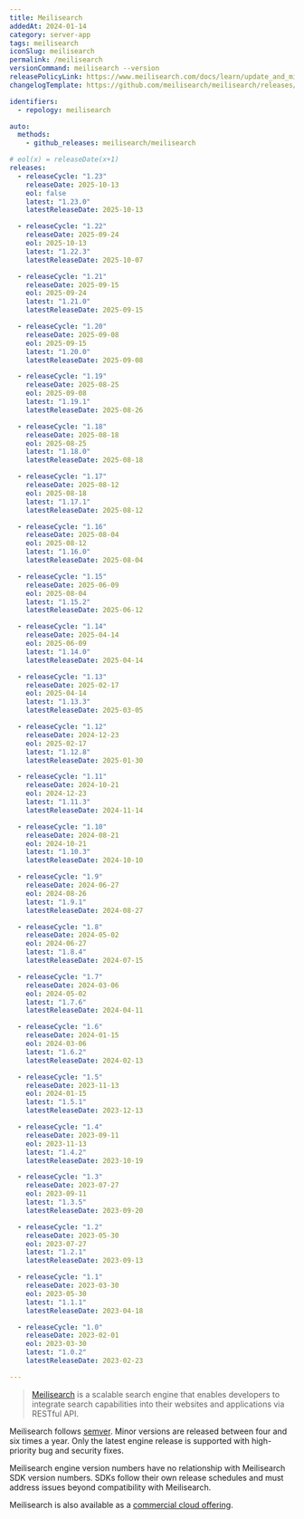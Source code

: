 ```yaml
---
title: Meilisearch
addedAt: 2024-01-14
category: server-app
tags: meilisearch
iconSlug: meilisearch
permalink: /meilisearch
versionCommand: meilisearch --version
releasePolicyLink: https://www.meilisearch.com/docs/learn/update_and_migration/versioning
changelogTemplate: https://github.com/meilisearch/meilisearch/releases/tag/v__LATEST__

identifiers:
  - repology: meilisearch

auto:
  methods:
    - github_releases: meilisearch/meilisearch

# eol(x) = releaseDate(x+1)
releases:
  - releaseCycle: "1.23"
    releaseDate: 2025-10-13
    eol: false
    latest: "1.23.0"
    latestReleaseDate: 2025-10-13

  - releaseCycle: "1.22"
    releaseDate: 2025-09-24
    eol: 2025-10-13
    latest: "1.22.3"
    latestReleaseDate: 2025-10-07

  - releaseCycle: "1.21"
    releaseDate: 2025-09-15
    eol: 2025-09-24
    latest: "1.21.0"
    latestReleaseDate: 2025-09-15

  - releaseCycle: "1.20"
    releaseDate: 2025-09-08
    eol: 2025-09-15
    latest: "1.20.0"
    latestReleaseDate: 2025-09-08

  - releaseCycle: "1.19"
    releaseDate: 2025-08-25
    eol: 2025-09-08
    latest: "1.19.1"
    latestReleaseDate: 2025-08-26

  - releaseCycle: "1.18"
    releaseDate: 2025-08-18
    eol: 2025-08-25
    latest: "1.18.0"
    latestReleaseDate: 2025-08-18

  - releaseCycle: "1.17"
    releaseDate: 2025-08-12
    eol: 2025-08-18
    latest: "1.17.1"
    latestReleaseDate: 2025-08-12

  - releaseCycle: "1.16"
    releaseDate: 2025-08-04
    eol: 2025-08-12
    latest: "1.16.0"
    latestReleaseDate: 2025-08-04

  - releaseCycle: "1.15"
    releaseDate: 2025-06-09
    eol: 2025-08-04
    latest: "1.15.2"
    latestReleaseDate: 2025-06-12

  - releaseCycle: "1.14"
    releaseDate: 2025-04-14
    eol: 2025-06-09
    latest: "1.14.0"
    latestReleaseDate: 2025-04-14

  - releaseCycle: "1.13"
    releaseDate: 2025-02-17
    eol: 2025-04-14
    latest: "1.13.3"
    latestReleaseDate: 2025-03-05

  - releaseCycle: "1.12"
    releaseDate: 2024-12-23
    eol: 2025-02-17
    latest: "1.12.8"
    latestReleaseDate: 2025-01-30

  - releaseCycle: "1.11"
    releaseDate: 2024-10-21
    eol: 2024-12-23
    latest: "1.11.3"
    latestReleaseDate: 2024-11-14

  - releaseCycle: "1.10"
    releaseDate: 2024-08-21
    eol: 2024-10-21
    latest: "1.10.3"
    latestReleaseDate: 2024-10-10

  - releaseCycle: "1.9"
    releaseDate: 2024-06-27
    eol: 2024-08-26
    latest: "1.9.1"
    latestReleaseDate: 2024-08-27

  - releaseCycle: "1.8"
    releaseDate: 2024-05-02
    eol: 2024-06-27
    latest: "1.8.4"
    latestReleaseDate: 2024-07-15

  - releaseCycle: "1.7"
    releaseDate: 2024-03-06
    eol: 2024-05-02
    latest: "1.7.6"
    latestReleaseDate: 2024-04-11

  - releaseCycle: "1.6"
    releaseDate: 2024-01-15
    eol: 2024-03-06
    latest: "1.6.2"
    latestReleaseDate: 2024-02-13

  - releaseCycle: "1.5"
    releaseDate: 2023-11-13
    eol: 2024-01-15
    latest: "1.5.1"
    latestReleaseDate: 2023-12-13

  - releaseCycle: "1.4"
    releaseDate: 2023-09-11
    eol: 2023-11-13
    latest: "1.4.2"
    latestReleaseDate: 2023-10-19

  - releaseCycle: "1.3"
    releaseDate: 2023-07-27
    eol: 2023-09-11
    latest: "1.3.5"
    latestReleaseDate: 2023-09-20

  - releaseCycle: "1.2"
    releaseDate: 2023-05-30
    eol: 2023-07-27
    latest: "1.2.1"
    latestReleaseDate: 2023-09-13

  - releaseCycle: "1.1"
    releaseDate: 2023-03-30
    eol: 2023-05-30
    latest: "1.1.1"
    latestReleaseDate: 2023-04-18

  - releaseCycle: "1.0"
    releaseDate: 2023-02-01
    eol: 2023-03-30
    latest: "1.0.2"
    latestReleaseDate: 2023-02-23

---
```


> [Meilisearch](https://www.meilisearch.com/) is a scalable search engine that enables developers
> to integrate search capabilities into their websites and applications via RESTful API.

Meilisearch follows [semver](https://github.com/meilisearch/engine-team/blob/main/resources/versioning-policy.md).
Minor versions are released between four and six times a year.
Only the latest engine release is supported with high-priority bug and security fixes.

Meilisearch engine version numbers have no relationship with Meilisearch SDK version numbers.
SDKs follow their own release schedules and must address issues beyond compatibility with Meilisearch.

Meilisearch is also available as a [commercial cloud offering](https://www.meilisearch.com/cloud).

